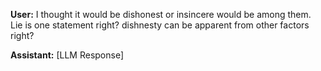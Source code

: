 **User:**
I thought it would be dishonest or insincere would be among them. Lie is one statement right? dishnesty can be apparent from other factors right? 

**Assistant:**
[LLM Response]

